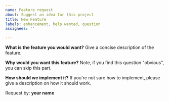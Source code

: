 ```yaml
---
name: Feature request
about: Suggest an idea for this project
title: New Feature
labels: enhancement, help wanted, question
assignees: ''

---
```


**What is the feature you would want?**
Give a concise description of the feature.

**Why would you want this feature?**
Note, if you find this question "obvious", you can skip this part.

**How should we implement it?**
If you're not sure how to implement, please give a description on how it should work.

Request by: **your name**
